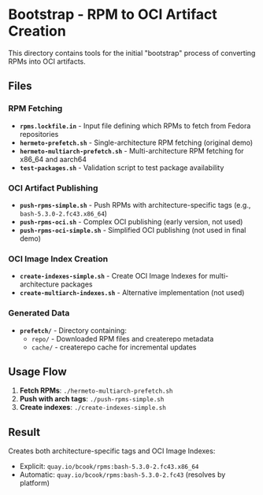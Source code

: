 # Bootstrap - RPM to OCI Artifact Creation

This directory contains tools for the initial "bootstrap" process of converting RPMs into OCI artifacts.

## Files

### RPM Fetching
- **`rpms.lockfile.in`** - Input file defining which RPMs to fetch from Fedora repositories
- **`hermeto-prefetch.sh`** - Single-architecture RPM fetching (original demo)
- **`hermeto-multiarch-prefetch.sh`** - Multi-architecture RPM fetching for x86_64 and aarch64
- **`test-packages.sh`** - Validation script to test package availability

### OCI Artifact Publishing
- **`push-rpms-simple.sh`** - Push RPMs with architecture-specific tags (e.g., `bash-5.3.0-2.fc43.x86_64`)
- **`push-rpms-oci.sh`** - Complex OCI publishing (early version, not used)
- **`push-rpms-oci-simple.sh`** - Simplified OCI publishing (not used in final demo)

### OCI Image Index Creation
- **`create-indexes-simple.sh`** - Create OCI Image Indexes for multi-architecture packages
- **`create-multiarch-indexes.sh`** - Alternative implementation (not used)

### Generated Data
- **`prefetch/`** - Directory containing:
  - `repo/` - Downloaded RPM files and createrepo metadata
  - `cache/` - createrepo cache for incremental updates

## Usage Flow

1. **Fetch RPMs**: `./hermeto-multiarch-prefetch.sh`
2. **Push with arch tags**: `./push-rpms-simple.sh` 
3. **Create indexes**: `./create-indexes-simple.sh`

## Result

Creates both architecture-specific tags and OCI Image Indexes:
- Explicit: `quay.io/bcook/rpms:bash-5.3.0-2.fc43.x86_64`
- Automatic: `quay.io/bcook/rpms:bash-5.3.0-2.fc43` (resolves by platform)